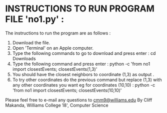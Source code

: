# INSTRUCTIONS TO RUN PROGRAM FILE 'no1.py'  :


The instructions to run the program are as follows :
   1. Download the file.
   2. Open 'Terminal' on an Apple computer.
   3. Type the following commands to go to download and press enter : cd Downloads 
   4. Type the following command and press enter : python -c 'from no1 import closestEvents; closestEvents(1,3)'
   5. You should have the closest neighbors to coordinate (1,3) as output .
   6. To try other coordinates do the previous command but replace (1,3) with any other coordinates you want eg for coordinates (10,10) :
        python -c 'from no1 import closestEvents; closestEvents(10,10)'

Please feel free to e-mail any questions to cmm9@williams.edu 
By Cliff Makanda, Williams College 18', Computer Science
